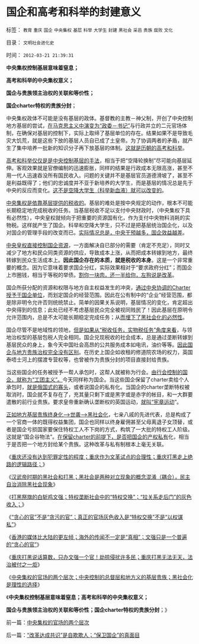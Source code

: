 # 国企和高考和科举的封建意义

标签： `教育` `重庆` `国企` `中央集权` `基层` `科举` `大学生` `封建` `黑社会` `采邑` `贵族` `腐败` `文化` 

目录： `文明社会进化史`

时间： `2012-03-21 21:39:31`

**中央集权控制基层意味着窒息；**

**高考和科举的中央集权意义；**

**国企与贵族领主治权的关联和等价性；**

**国企charter特权的贵族分封**；

中央集权政体不可能是没有基层的政体。基督教的主教－神父制，开创了中央控制地方基层的尝试，[在马克思主义中演变为“政委－书记”](../../../2011/11/15/马克思主义政治脆弱的逻辑后果.md)与行政并立的二元官场体制，在确保对基层的控制下，实际上取缔了基层单位的存在。结果如果不是导致毛灾大饥荒，就是这些下放的基层人员自已成了土皇帝。为了协调两者的矛盾，就产生了集中培养一批新的知识分子再下放基层的体制。[这就是历朝的高考和科举](../../../2010/9/13/唐骏假文凭背后的几百万科举蜱虫.md)。

[高考和科举仅仅是是中央控制基层的手法](../../../2010/7/21/炒作唐骏假文凭突显国民劣根性.md)，相当于把“空降轮换制”尽可能向基层延伸。客观效果就是官僚编制的迅速膨胀，同样的结果是行政成本无限高涨，甚至不用一代人迅速吞没所有国民收入。问题的关键并不是基层官员道德滑坡了，甚至不是利益既得了；他们的忠诚度并不亚于新培养的大学生，而是基层的情况总是先于中央的反应而变化。[这不是空降大学生（科举新血液）就可以改变的](../../../2009/12/13/科举不是教育，全民求官不是经济.md)。

[中央集权是依靠基层提供的税收的](../../../2012/3/20/汉武帝时期的黑社会和绣衣使者.md)。基层的难处是按中央规定的动作，根本不可能长期稳定地完成税收的任务。当基层税收不足以支付中央财政时，（中央集权下具有必然性），中央皇权就倾向于把重要的资源国有化，作为支付中央物料消耗的实物税。这样就产生了国企。科举和空降大学生，只不过是把基层统治国企化，以及对国企的管理手段的改变而已。[实际情况总是，中央干预越多，国企效益越差](../../../2012/3/7/私有制的公共事业是如何实现私有化经营？.md)。

[中央皇权直接控制国企资源](../../../2012/3/9/公有制的癌症是国企永远严重逃税.md)，一方面解决自已部分的需要（肯定不充足），同时又减少了地方和民众同类资源的供应，导致成本上涨，从而把成本转嫁到地方，最终转嫁到民众生活成本上。**因此国企存在的本质，就是税收的本身**。这是一个非常重要的概念。因为它意味着要求国企分红，实际效果相对于“要求政府分红”；而国企上市圈钱，相当于等税的举债。[割你一块肉，还一半给你，左狗说是改革](../../../2012/1/14/中国改革谨防改到印度失败的道路上.md)。

国企所获分配的资源和权限与地方自主权益发生的冲突，[通过中央协调的Charter授予于国企单位](../../../2012/3/9/资本主义的社会管理不会有浪费.md)，而划定国企的经营范围。因此在公有制中的“企业”经营范围，都是除非明令允许否则统统禁止。简单的因果关系说明，基层情况的变化，肯定超出中央得到的信息；此处已经不考虑基层民众完全被视同贱民了！因此基层在原明令允许范围内，总是不太可能长期稳定完成任务；从[而埋下了黑社会化的必然性](../../../2009/8/8/少数很明白真相的暴徒制造的黑社会暴行.md)。

国企尽管不是地域性的领地，[但是如果从“税收任务，实物税任务”角度来看](../../../2011/11/5/国企名“企”不是企业，国企是国防单位.md)，与领地治权型的基层包税人完全相同。国企兑现税收的社会成本，总是通过垄断转嫁到基层民众的身上，象今天中国社会高昂的公共服务成本如电讯，油价等等。[因此国企与地方贵族治权完全没有区别](../../../2012/3/1/最早的企业和最早的国企如何产生自罗马帝国？.md)。在历史上国企如收租的修道院农场的权力，英国泰唔士河上的摆渡专营权等，也曾被作为贵族分封的项目直接封给贵族。

当这些国企的任务被授予一帮人承包时，这帮人就被称为行会。[由行会控制的国企，就称为“工团主义”。](../../../2011/7/5/工业时代残存的小农意识与黑社会很难区分.md)今天同样称为国企。当这些国企保留了charter卖给个人承包时，[就是俄国式的寡头](../../../2009/8/14/特权民企距离俄国式寡头有多远？.md)，或者说国企的私有化。当国企的charter垄断特权被取消时，国企就不复存在了，充其量只剩下或是黑字或是赤字的帐目，和一大群要遣散的前行业贵族。要求皇帝重新确认垄断权的英国运动，[就叫“宪章运动](../../../2011/12/20/大宪章和宪章运动，工会和通往奴役之路.md)”。

[正如地方基层贵族终身化——>世袭——>黑社会化](../../../2012/3/19/黑社会的传说和现实的打黑.md)，七亲八戚的先进代表，总是构成了一个官商一体的既得权益集团，国企也同样以终身雇佣甚至父母离退子女顶替，或者是国企亏损国家要保住特权工人不下岗的方式，构筑了一大批的特权工人阶级。这就是“国企谷物法”。[在保留charter的前提下，是否把国企的产权私有](../../../2012/3/8/私有化是公有制的一种形式.md)化，相当于是否把一个地方封给某个贵族。这种改革与私有制根本上毫无关联。

《[重庆还没有达到犯罪定性的程度；重庆作为文革试点的合理性；重庆打黑走上绝路的逻辑路径；](../../../2012/3/19/重庆黑社会还没有达到犯罪程度.md)》

《[汉武帝时期的黑社会和打黑；黑社会是两种对立现象的概念混淆（耦合），民主自治消除黑社会现象](../../../2012/3/20/汉武帝时期的黑社会和绣衣使者.md)》

《[打黑祭旗的白斩鸡文强；特权垄断社会中的“特权交换”；“拉关系走后门”的灰色收入；](../../../2012/3/20/公有制中的特权交换和灰色的收入.md)》

《[“贪心的官”不是“贪污的官”；真正的官场灰色收入是“特权交换”不是“以权谋私”](../../../2012/3/20/真正的官场灰色收入不是“以权谋私”.md)》

《[香港的媒体比大陆的更左倾；海外的传闻不一定是“真相”；文强只是一个普遍的“贪心的官”](../../../2012/3/20/海外的传闻不一定是“真相”.md)》

《[重庆打黑说话算数，只办文强一个官！劫掠侵扰许多民；重庆打黑无法无天，法治被付之一炬](../../../2012/3/21/重庆打黑说话算数，只办文强一个官.md)》

《[中央集权的官场的两个层次；中央控制的总督层和地方义的基层贵族；黑社会化是理性的选择](../../../2012/3/21/中央集权的官场的两个层次.md)》

《**中央集权控制基层意味着窒息；高考和科举的中央集权意义；**

**国企与贵族领主治权的关联和等价性；国企charter特权的贵族分封**；》



前一篇：[中央集权的官场的两个层次](../../../2012/3/21/中央集权的官场的两个层次.md)

后一篇：[“改革达成共识”是自欺欺人；“保卫国企”的真面目](../../../2012/3/21/“改革达成共识”是自欺欺人；“保卫国企”的真面目.md)